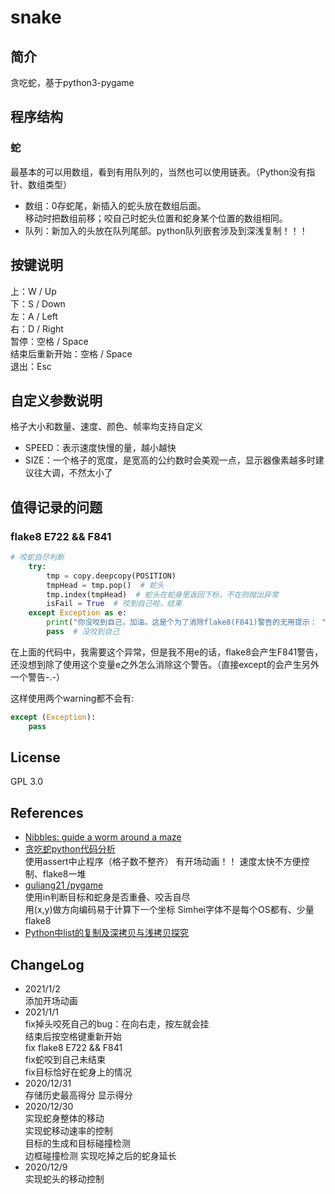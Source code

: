 # snake
## 简介
贪吃蛇，基于python3-pygame
## 程序结构
### 蛇
最基本的可以用数组，看到有用队列的，当然也可以使用链表。（Python没有指针、数组类型）
- 数组：0存蛇尾，新插入的蛇头放在数组后面。  
移动时把数组前移；咬自己时蛇头位置和蛇身某个位置的数组相同。
- 队列：新加入的头放在队列尾部。python队列嵌套涉及到深浅复制！！！
## 按键说明
上：W / Up  
下：S / Down  
左：A / Left  
右：D / Right  
暂停：空格 / Space  
结束后重新开始：空格 / Space  
退出：Esc
## 自定义参数说明
格子大小和数量、速度、颜色、帧率均支持自定义
- SPEED：表示速度快慢的量，越小越快
- SIZE：一个格子的宽度，是宽高的公约数时会美观一点，显示器像素越多时建议往大调，不然太小了

## 值得记录的问题
### flake8 E722 && F841
```python
# 咬蛇自尽判断
    try:
        tmp = copy.deepcopy(POSITION)
        tmpHead = tmp.pop()  # 蛇头
        tmp.index(tmpHead)  # 蛇头在蛇身里返回下标，不在则抛出异常
        isFail = True  # 咬到自己啦，结束
    except Exception as e:
        print("你没咬到自己，加油。这是个为了消除flake8(F841)警告的无用提示： ", e)
        pass  # 没咬到自己
```
在上面的代码中，我需要这个异常，但是我不用e的话，flake8会产生F841警告，还没想到除了使用这个变量e之外怎么消除这个警告。（直接except的会产生另外一个警告-.-）

这样使用两个warning都不会有:  
```python
except (Exception):  
    pass
```
## License
GPL 3.0
## References
- [Nibbles: guide a worm around a maze](https://wiki.gnome.org/Apps/Nibbles)
- [贪吃蛇python代码分析](https://blog.csdn.net/weixin_41925383/article/details/99938886)  
使用assert中止程序（格子数不整齐）
有开场动画！！
速度太快不方便控制、flake8一堆  
- [ guliang21 /pygame ](https://github.com/guliang21/pygame)  
使用in判断目标和蛇身是否重叠、咬舌自尽  
用(x,y)做方向编码易于计算下一个坐标
Simhei字体不是每个OS都有、少量flake8
- [Python中list的复制及深拷贝与浅拷贝探究](https://www.cnblogs.com/Black-rainbow/p/9577029.html)

## ChangeLog
- 2021/1/2  
添加开场动画
- 2021/1/1  
fix掉头咬死自己的bug：在向右走，按左就会挂  
结束后按空格键重新开始  
fix flake8 E722 && F841  
fix蛇咬到自己未结束  
fix目标恰好在蛇身上的情况
- 2020/12/31  
存储历史最高得分
显示得分
- 2020/12/30  
实现蛇身整体的移动  
实现蛇移动速率的控制  
目标的生成和目标碰撞检测  
边框碰撞检测
实现吃掉之后的蛇身延长
- 2020/12/9  
实现蛇头的移动控制
